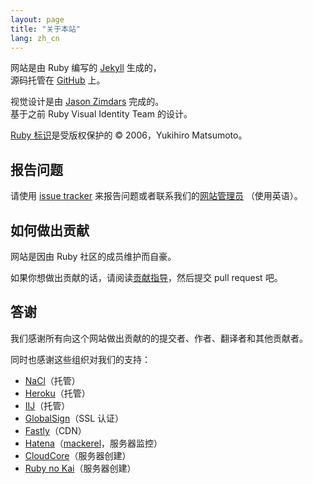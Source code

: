 ```yaml
---
layout: page
title: "关于本站"
lang: zh_cn
---
```


网站是由 Ruby 编写的 [Jekyll][jekyll] 生成的，<br>源码托管在 
[GitHub][github-repo] 上。

视觉设计是由 [Jason Zimdars][jzimdars] 完成的。<br>
基于之前 Ruby Visual Identity Team 的设计。

[Ruby 标识][logo]是受版权保护的 &copy; 2006，Yukihiro Matsumoto。


## 报告问题 ##

请使用 [issue tracker][github-issues] 来报告问题或者联系我们的[网站管理员][webmaster] （使用英语）。


## 如何做出贡献 ##

网站是因由 Ruby 社区的成员维护而自豪。

如果你想做出贡献的话，请阅读[贡献指导][github-wiki]，然后提交 pull request 吧。


## 答谢 ##

我们感谢所有向这个网站做出贡献的的提交者、作者、翻译者和其他贡献者。

同时也感谢这些组织对我们的支持：

 * [NaCl][nacl]（托管）
 * [Heroku][heroku]（托管）
 * [IIJ][iij]（托管）
 * [GlobalSign][globalsign]（SSL 认证）
 * [Fastly][fastly]（CDN）
 * [Hatena][hatena]（[mackerel][mackerel]，服务器监控）
 * [CloudCore][cloudcore]（服务器创建）
 * [Ruby no Kai][rubynokai]（服务器创建）


[logo]: /en/about/logo/
[webmaster]: mailto:webmaster@ruby-lang.org
[jekyll]: http://www.jekyllrb.com/
[jzimdars]: https://twitter.com/jasonzimdars
[github-repo]: https://github.com/ruby/www.ruby-lang.org/
[github-issues]: https://github.com/ruby/www.ruby-lang.org/issues
[github-wiki]: https://github.com/ruby/www.ruby-lang.org/wiki
[nacl]: http://www.netlab.jp
[heroku]: https://www.heroku.com/
[iij]: http://www.iij.ad.jp
[globalsign]: https://www.globalsign.com
[fastly]: http://www.fastly.com
[hatena]: http://hatenacorp.jp/
[mackerel]: https://mackerel.io/
[cloudcore]: http://www.cloudcore.jp/
[rubynokai]: http://ruby-no-kai.org/
